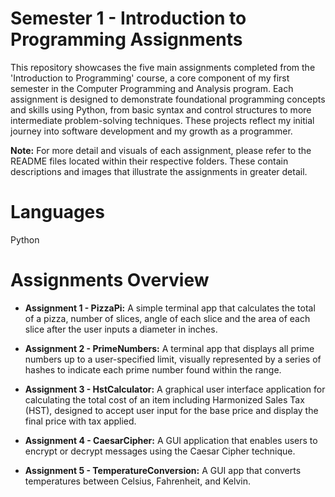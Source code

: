 # Semester 1 - Introduction to Programming Assignments
This repository showcases the five main assignments completed  from the 
'Introduction to Programming' course, a core component of my first semester 
in the Computer Programming and Analysis program. Each assignment is designed
to demonstrate foundational programming concepts and skills using Python,
from basic syntax and control structures to more intermediate problem-solving 
techniques. These projects reflect my initial journey into software development 
and my growth as a programmer. 

**Note:** For more detail and visuals of each assignment, please refer 
to the README files located within their respective folders. These contain 
descriptions and images that illustrate the assignments in greater detail.
# Languages
Python
# Assignments Overview
* **Assignment 1 - PizzaPi:** A simple terminal app that calculates the total
of a pizza, number of slices, angle of each slice and the area of each slice
after the user inputs a diameter in inches.


* **Assignment 2 - PrimeNumbers:** A terminal app that displays all 
prime numbers up to a user-specified limit, visually represented by a series 
of hashes to indicate each prime number found within the range.


* **Assignment 3 - HstCalculator:** A graphical user interface application for 
calculating the total cost of an item including Harmonized Sales Tax (HST), 
designed to accept user input for the base price and display the final price 
with tax applied.


* **Assignment 4 - CaesarCipher:** A GUI application that enables users to
encrypt or decrypt messages using the Caesar Cipher technique.


* **Assignment 5 - TemperatureConversion:**  A GUI app that converts temperatures
between Celsius, Fahrenheit, and Kelvin.
